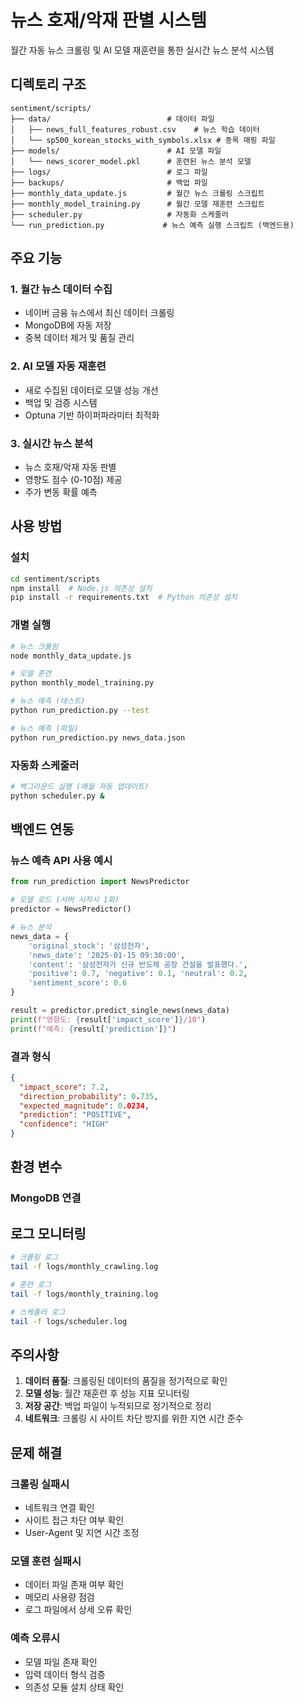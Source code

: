 # 뉴스 호재/악재 판별 시스템

월간 자동 뉴스 크롤링 및 AI 모델 재훈련을 통한 실시간 뉴스 분석 시스템

## 디렉토리 구조

```
sentiment/scripts/
├── data/                          # 데이터 파일
│   ├── news_full_features_robust.csv    # 뉴스 학습 데이터
│   └── sp500_korean_stocks_with_symbols.xlsx # 종목 매핑 파일
├── models/                        # AI 모델 파일
│   └── news_scorer_model.pkl      # 훈련된 뉴스 분석 모델
├── logs/                          # 로그 파일
├── backups/                       # 백업 파일
├── monthly_data_update.js         # 월간 뉴스 크롤링 스크립트
├── monthly_model_training.py      # 월간 모델 재훈련 스크립트
├── scheduler.py                   # 자동화 스케줄러
└── run_prediction.py             # 뉴스 예측 실행 스크립트 (백엔드용)
```

## 주요 기능

### 1. 월간 뉴스 데이터 수집
- 네이버 금융 뉴스에서 최신 데이터 크롤링
- MongoDB에 자동 저장
- 중복 데이터 제거 및 품질 관리

### 2. AI 모델 자동 재훈련
- 새로 수집된 데이터로 모델 성능 개선
- 백업 및 검증 시스템
- Optuna 기반 하이퍼파라미터 최적화

### 3. 실시간 뉴스 분석
- 뉴스 호재/악재 자동 판별
- 영향도 점수 (0-10점) 제공
- 주가 변동 확률 예측

## 사용 방법

### 설치
```bash
cd sentiment/scripts
npm install  # Node.js 의존성 설치
pip install -r requirements.txt  # Python 의존성 설치
```

### 개별 실행
```bash
# 뉴스 크롤링
node monthly_data_update.js

# 모델 훈련
python monthly_model_training.py

# 뉴스 예측 (테스트)
python run_prediction.py --test

# 뉴스 예측 (파일)
python run_prediction.py news_data.json
```

### 자동화 스케줄러
```bash
# 백그라운드 실행 (매월 자동 업데이트)
python scheduler.py &
```

## 백엔드 연동

### 뉴스 예측 API 사용 예시
```python
from run_prediction import NewsPredictor

# 모델 로드 (서버 시작시 1회)
predictor = NewsPredictor()

# 뉴스 분석
news_data = {
    'original_stock': '삼성전자',
    'news_date': '2025-01-15 09:30:00',
    'content': '삼성전자가 신규 반도체 공장 건설을 발표했다.',
    'positive': 0.7, 'negative': 0.1, 'neutral': 0.2,
    'sentiment_score': 0.6
}

result = predictor.predict_single_news(news_data)
print(f"영향도: {result['impact_score']}/10")
print(f"예측: {result['prediction']}")
```

### 결과 형식
```json
{
  "impact_score": 7.2,
  "direction_probability": 0.735,
  "expected_magnitude": 0.0234,
  "prediction": "POSITIVE",
  "confidence": "HIGH"
}
```

## 환경 변수

### MongoDB 연결


## 로그 모니터링

```bash
# 크롤링 로그
tail -f logs/monthly_crawling.log

# 훈련 로그  
tail -f logs/monthly_training.log

# 스케줄러 로그
tail -f logs/scheduler.log
```

## 주의사항

1. **데이터 품질**: 크롤링된 데이터의 품질을 정기적으로 확인
2. **모델 성능**: 월간 재훈련 후 성능 지표 모니터링
3. **저장 공간**: 백업 파일이 누적되므로 정기적으로 정리
4. **네트워크**: 크롤링 시 사이트 차단 방지를 위한 지연 시간 준수

## 문제 해결

### 크롤링 실패시
- 네트워크 연결 확인
- 사이트 접근 차단 여부 확인
- User-Agent 및 지연 시간 조정

### 모델 훈련 실패시
- 데이터 파일 존재 여부 확인
- 메모리 사용량 점검
- 로그 파일에서 상세 오류 확인

### 예측 오류시
- 모델 파일 존재 확인
- 입력 데이터 형식 검증
- 의존성 모듈 설치 상태 확인
